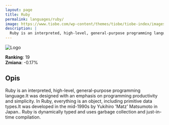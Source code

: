 ```yaml
---
layout: page
title: Ruby
permalink: languages/ruby/
image: https://www.tiobe.com/wp-content/themes/tiobe/tiobe-index/images/Ruby.png
description: |
  Ruby is an interpreted, high-level, general-purpose programming language.It was designed with an emphasis on programming productivity and simplicity. In Ruby, everything is an object, including primitive data types.It was developed in the mid-1990s by Yukihiro 'Matz' Matsumoto in Japan.. Ruby is dynamically typed and uses garbage collection and just-in-time compilation.
---
```


![Logo](https://www.tiobe.com/wp-content/themes/tiobe/tiobe-index/images/Ruby.png)

**Ranking**: 19  
**Zmiana**: -0.17%    

## Opis

Ruby is an interpreted, high-level, general-purpose programming language.It was designed with an emphasis on programming productivity and simplicity. In Ruby, everything is an object, including primitive data types.It was developed in the mid-1990s by Yukihiro 'Matz' Matsumoto in Japan.. Ruby is dynamically typed and uses garbage collection and just-in-time compilation.
